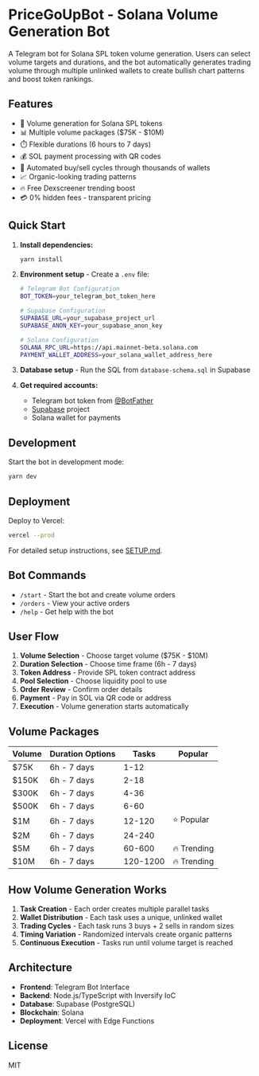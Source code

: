 # PriceGoUpBot - Solana Volume Generation Bot

A Telegram bot for Solana SPL token volume generation. Users can select volume targets and durations, and the bot automatically generates trading volume through multiple unlinked wallets to create bullish chart patterns and boost token rankings.

## Features

- 🚀 Volume generation for Solana SPL tokens
- 📊 Multiple volume packages ($75K - $10M)
- ⏱️ Flexible durations (6 hours to 7 days)
- 💰 SOL payment processing with QR codes
- 🔄 Automated buy/sell cycles through thousands of wallets
- 📈 Organic-looking trading patterns
- 🔥 Free Dexscreener trending boost
- 💳 0% hidden fees - transparent pricing

## Quick Start

1. **Install dependencies:**
   ```bash
   yarn install
   ```

2. **Environment setup** - Create a `.env` file:
   ```bash
   # Telegram Bot Configuration
   BOT_TOKEN=your_telegram_bot_token_here
   
   # Supabase Configuration
   SUPABASE_URL=your_supabase_project_url
   SUPABASE_ANON_KEY=your_supabase_anon_key
   
   # Solana Configuration
   SOLANA_RPC_URL=https://api.mainnet-beta.solana.com
   PAYMENT_WALLET_ADDRESS=your_solana_wallet_address_here
   ```

3. **Database setup** - Run the SQL from `database-schema.sql` in Supabase

4. **Get required accounts:**
   - Telegram bot token from [@BotFather](https://t.me/botfather)
   - [Supabase](https://supabase.com) project
   - Solana wallet for payments

## Development

Start the bot in development mode:
```bash
yarn dev
```

## Deployment

Deploy to Vercel:
```bash
vercel --prod
```

For detailed setup instructions, see [SETUP.md](./SETUP.md).

## Bot Commands

- `/start` - Start the bot and create volume orders
- `/orders` - View your active orders  
- `/help` - Get help with the bot

## User Flow

1. **Volume Selection** - Choose target volume ($75K - $10M)
2. **Duration Selection** - Choose time frame (6h - 7 days)
3. **Token Address** - Provide SPL token contract address
4. **Pool Selection** - Choose liquidity pool to use
5. **Order Review** - Confirm order details
6. **Payment** - Pay in SOL via QR code or address
7. **Execution** - Volume generation starts automatically

## Volume Packages

| Volume | Duration Options | Tasks | Popular |
|--------|------------------|-------|---------|
| $75K   | 6h - 7 days     | 1-12  |         |
| $150K  | 6h - 7 days     | 2-18  |         |
| $300K  | 6h - 7 days     | 4-36  |         |
| $500K  | 6h - 7 days     | 6-60  |         |
| $1M    | 6h - 7 days     | 12-120| ⭐ Popular |
| $2M    | 6h - 7 days     | 24-240|         |
| $5M    | 6h - 7 days     | 60-600| 🔥 Trending |
| $10M   | 6h - 7 days     | 120-1200| 🔥 Trending |

## How Volume Generation Works

1. **Task Creation** - Each order creates multiple parallel tasks
2. **Wallet Distribution** - Each task uses a unique, unlinked wallet
3. **Trading Cycles** - Each task runs 3 buys + 2 sells in random sizes
4. **Timing Variation** - Randomized intervals create organic patterns
5. **Continuous Execution** - Tasks run until volume target is reached

## Architecture

- **Frontend**: Telegram Bot Interface
- **Backend**: Node.js/TypeScript with Inversify IoC
- **Database**: Supabase (PostgreSQL)
- **Blockchain**: Solana
- **Deployment**: Vercel with Edge Functions

## License

MIT 